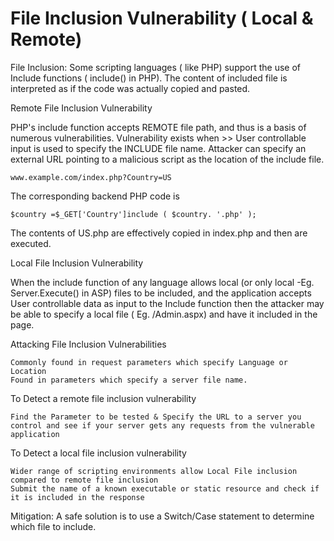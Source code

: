  File Inclusion Vulnerability ( Local & Remote)
==============================================================================

File Inclusion: Some scripting languages ( like PHP) support the use of Include functions ( include() in PHP). The content of included file is interpreted as if the code was actually copied and pasted.

Remote File Inclusion Vulnerability

PHP's include function accepts REMOTE file path, and thus is a basis of numerous vulnerabilities.
Vulnerability exists when >> User controllable input is used to specify the INCLUDE file name.
Attacker can specify an external URL pointing to a malicious script as the location of the include file.

    www.example.com/index.php?Country=US

The corresponding backend PHP code is

    $country =$_GET['Country']include ( $country. '.php' );

The contents of  US.php are effectively copied in index.php and then are executed.

Local File Inclusion Vulnerability

When the include function of any language allows local (or only local -Eg. Server.Execute() in ASP) files to be included, and the application accepts User controllable data as input to the Include function then the attacker may be able to specify a local file ( Eg. /Admin.aspx) and have it included in the page.

Attacking File Inclusion Vulnerabilities

    Commonly found in request parameters which specify Language or Location
    Found in parameters which specify a server file name.

To Detect a remote file inclusion vulnerability

    Find the Parameter to be tested & Specify the URL to a server you control and see if your server gets any requests from the vulnerable application

To Detect a local file inclusion vulnerability

    Wider range of scripting environments allow Local File inclusion compared to remote file inclusion
    Submit the name of a known executable or static resource and check if it is included in the response

Mitigation: A safe solution is to use a Switch/Case statement to determine which file to include.

